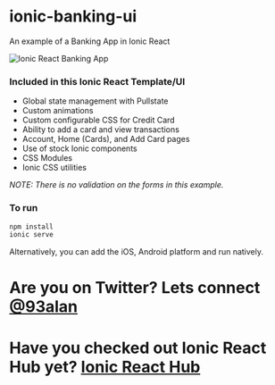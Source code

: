 # ionic-banking-ui
An example of a Banking App in Ionic React

![Ionic React Banking App](https://repository-images.githubusercontent.com/356345920/beb24480-9966-11eb-9397-d378677de5d0)

### Included in this Ionic React Template/UI
* Global state management with Pullstate
* Custom animations
* Custom configurable CSS for Credit Card
* Ability to add a card and view transactions
* Account, Home (Cards), and Add Card pages
* Use of stock Ionic components
* CSS Modules
* Ionic CSS utilities

*NOTE: There is no validation on the forms in this example.*

### To run

```javascript
npm install
ionic serve
```

Alternatively, you can add the iOS, Android platform and run natively.

# Are you on Twitter? Lets connect [@93alan](https://twitter.com/93alan)
# Have you checked out Ionic React Hub yet? [Ionic React Hub](https://ionicreacthub.com)
